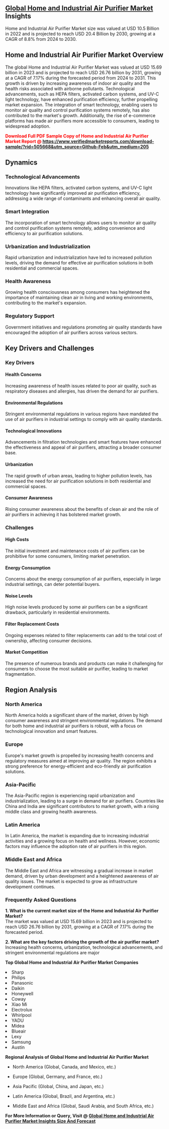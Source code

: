 <h2><a href="https://www.verifiedmarketreports.com/download-sample/?rid=505668&amp;utm_source=Github&amp;utm_medium=205" target="_blank">Global Home and Industrial Air Purifier Market</a> Insights</h2><p>Home and Industrial Air Purifier Market size was valued at USD 10.5 Billion in 2022 and is projected to reach USD 20.4 Billion by 2030, growing at a CAGR of 8.8% from 2024 to 2030.</p><p> <h2>Home and Industrial Air Purifier Market Overview</h2> <p>The global Home and Industrial Air Purifier Market was valued at USD 15.69 billion in 2023 and is projected to reach USD 26.76 billion by 2031, growing at a CAGR of 7.17% during the forecasted period from 2024 to 2031. This growth is driven by increasing awareness of indoor air quality and the health risks associated with airborne pollutants. Technological advancements, such as HEPA filters, activated carbon systems, and UV-C light technology, have enhanced purification efficiency, further propelling market expansion. The integration of smart technology, enabling users to monitor air quality and control purification systems remotely, has also contributed to the market's growth. Additionally, the rise of e-commerce platforms has made air purifiers more accessible to consumers, leading to widespread adoption. </p> <p><strong><p><span class=""><span style="color: #ff0000;"><strong>Download Full PDF Sample Copy of Home and Industrial Air Purifier Market Report</strong> @ </span><a href="https://www.verifiedmarketreports.com/download-sample/?rid=505668&amp;utm_source=Github-Feb&amp;utm_medium=205" target="_blank">https://www.verifiedmarketreports.com/download-sample/?rid=505668&amp;utm_source=Github-Feb&amp;utm_medium=205</a></span></p></strong></p> <h2>Dynamics</h2> <h3>Technological Advancements</h3> <p>Innovations like HEPA filters, activated carbon systems, and UV-C light technology have significantly improved air purification efficiency, addressing a wide range of contaminants and enhancing overall air quality. </p> <h3>Smart Integration</h3> <p>The incorporation of smart technology allows users to monitor air quality and control purification systems remotely, adding convenience and efficiency to air purification solutions. </p> <h3>Urbanization and Industrialization</h3> <p>Rapid urbanization and industrialization have led to increased pollution levels, driving the demand for effective air purification solutions in both residential and commercial spaces. </p> <h3>Health Awareness</h3> <p>Growing health consciousness among consumers has heightened the importance of maintaining clean air in living and working environments, contributing to the market's expansion. </p> <h3>Regulatory Support</h3> <p>Government initiatives and regulations promoting air quality standards have encouraged the adoption of air purifiers across various sectors. </p> <h2>Key Drivers and Challenges</h2> <h3>Key Drivers</h3> <h4>Health Concerns</h4> <p>Increasing awareness of health issues related to poor air quality, such as respiratory diseases and allergies, has driven the demand for air purifiers. </p> <h4>Environmental Regulations</h4> <p>Stringent environmental regulations in various regions have mandated the use of air purifiers in industrial settings to comply with air quality standards. </p> <h4>Technological Innovations</h4> <p>Advancements in filtration technologies and smart features have enhanced the effectiveness and appeal of air purifiers, attracting a broader consumer base. </p> <h4>Urbanization</h4> <p>The rapid growth of urban areas, leading to higher pollution levels, has increased the need for air purification solutions in both residential and commercial spaces. </p> <h4>Consumer Awareness</h4> <p>Rising consumer awareness about the benefits of clean air and the role of air purifiers in achieving it has bolstered market growth. </p> <h3>Challenges</h3> <h4>High Costs</h4> <p>The initial investment and maintenance costs of air purifiers can be prohibitive for some consumers, limiting market penetration. </p> <h4>Energy Consumption</h4> <p>Concerns about the energy consumption of air purifiers, especially in large industrial settings, can deter potential buyers. </p> <h4>Noise Levels</h4> <p>High noise levels produced by some air purifiers can be a significant drawback, particularly in residential environments. </p> <h4>Filter Replacement Costs</h4> <p>Ongoing expenses related to filter replacements can add to the total cost of ownership, affecting consumer decisions. </p> <h4>Market Competition</h4> <p>The presence of numerous brands and products can make it challenging for consumers to choose the most suitable air purifier, leading to market fragmentation. </p> <h2>Region Analysis</h2> <h3>North America</h3> <p>North America holds a significant share of the market, driven by high consumer awareness and stringent environmental regulations. The demand for both home and industrial air purifiers is robust, with a focus on technological innovation and smart features. </p> <h3>Europe</h3> <p>Europe's market growth is propelled by increasing health concerns and regulatory measures aimed at improving air quality. The region exhibits a strong preference for energy-efficient and eco-friendly air purification solutions. </p> <h3>Asia-Pacific</h3> <p>The Asia-Pacific region is experiencing rapid urbanization and industrialization, leading to a surge in demand for air purifiers. Countries like China and India are significant contributors to market growth, with a rising middle class and growing health awareness. </p> <h3>Latin America</h3> <p>In Latin America, the market is expanding due to increasing industrial activities and a growing focus on health and wellness. However, economic factors may influence the adoption rate of air purifiers in this region. </p> <h3>Middle East and Africa</h3> <p>The Middle East and Africa are witnessing a gradual increase in market demand, driven by urban development and a heightened awareness of air quality issues. The market is expected to grow as infrastructure development continues. </p> <h3>Frequently Asked Questions</h3> <p><strong>1. What is the current market size of the Home and Industrial Air Purifier Market?</strong><br> The market was valued at USD 15.69 billion in 2023 and is projected to reach USD 26.76 billion by 2031, growing at a CAGR of 7.17% during the forecasted period. </p> <p><strong>2. What are the key factors driving the growth of the air purifier market?</strong><br> Increasing health concerns, urbanization, technological advancements, and stringent environmental regulations are major</p><p><strong>Top Global Home and Industrial Air Purifier Market Companies</strong></p><div data-test-id=""><p><li>Sharp</li><li> Philips</li><li> Panasonic</li><li> Daikin</li><li> Honeywell</li><li> Coway</li><li> Xiao Mi</li><li> Electrolux</li><li> Whirlpool</li><li> YADU</li><li> Midea</li><li> Blueair</li><li> Lexy</li><li> Samsung</li><li> Austin</li></p><div><strong>Regional Analysis of&nbsp;Global Home and Industrial Air Purifier Market</strong></div><ul><li dir="ltr"><p dir="ltr">North America&nbsp;(Global, Canada, and Mexico, etc.)</p></li><li dir="ltr"><p dir="ltr">Europe (Global, Germany, and France, etc.)</p></li><li dir="ltr"><p dir="ltr">Asia Pacific&nbsp;(Global, China, and Japan, etc.)</p></li><li dir="ltr"><p dir="ltr">Latin America&nbsp;(Global, Brazil, and Argentina, etc.)</p></li><li dir="ltr">Middle East and Africa&nbsp;(Global, Saudi Arabia, and South Africa, etc.)</li></ul><p><strong>For More Information or Query, Visit @&nbsp;</strong><strong><a href="https://www.verifiedmarketreports.com/product/home-and-industrial-air-purifier-market/?utm_source=Github&amp;utm_medium=205" target="_blank">Global Home and Industrial Air Purifier Market Insights Size And Forecast</a></strong></p></div>
